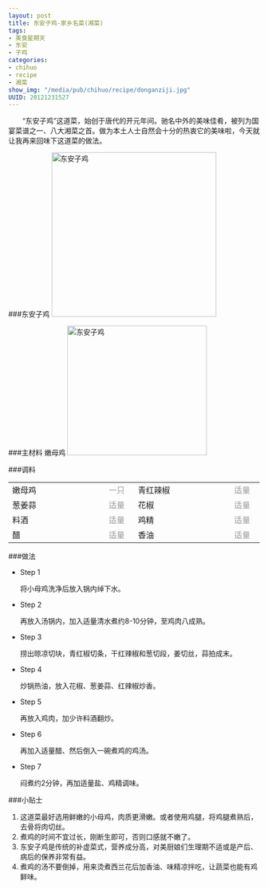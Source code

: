 ```yaml
--- 
layout: post
title: 东安子鸡-家乡名菜(湘菜)
tags: 
- 美食星期天
- 东安
- 子鸡
categories:
- chihuo
- recipe
- 湘菜
show_img: "/media/pub/chihuo/recipe/donganziji.jpg"
UUID: 20121231527
---
```


　　“东安子鸡”这道菜，始创于唐代的开元年间。驰名中外的美味佳肴，被列为国宴菜谱之一、八大湘菜之首。做为本土人士自然会十分的热衷它的美味啦，今天就让我再来回味下这道菜的做法。

###东安子鸡
<a href="{{site.url}}/media/pub/chihuo/recipe/donganziji.jpg" alt="东安子鸡">
<img src="{{site.url}}/media/pub/chihuo/recipe/donganziji.jpg" width="330px"  alt="东安子鸡" class="img-center"></img>
</a>

###主材料
嫩母鸡
<a href="{{site.url}}/media/pub/chihuo/recipe/m_201107240021181.jpg" alt="东安子鸡">
<img src="{{site.url}}/media/pub/chihuo/recipe/m_201107240021181.jpg" width="280px" height="260px"  alt="东安子鸡" class="img-center"></img>
</a>

###调料
<table>
  <tbody>
  <tr>
    <td style="width:220px">嫩母鸡</td>
    <td style="width:50px;margin-right: 0px;color:#999;">一只</td>
    <td style="width:220px">青红辣椒</td>
    <td style="width:50px;margin-right: 0px;color:#999;">适量</td>
  </tr>
  <tr>
    <td style="width:220px">葱姜蒜</td>
    <td style="width:50px;margin-right: 0px;color:#999;">适量</td>
    <td style="width:220px">花椒</td>
    <td style="width:50px;margin-right: 0px;color:#999;">适量</td>
  </tr>
  <tr>
    <td style="width:220px">料酒</td>
    <td style="width:50px;margin-right: 0px;color:#999;">适量</td>
    <td style="width:220px">鸡精</td>
    <td style="width:50px;margin-right: 0px;color:#999;">适量</td>
  </tr>
  <tr>
    <td style="width:220px">醋</td>
    <td style="width:50px;margin-right: 0px;color:#999;">适量</td>
    <td style="width:220px">香油</td>
    <td style="width:50px;margin-right: 0px;color:#999;">适量</td>
  </tr>
</table>

###做法
<div class="module method-related-notes">
   <div class="content-item tab-content current method-tab-content">
     <ul><li class="methods">
        <span class="step">Step 1</span>
        <p class="desc">
        将小母鸡洗净后放入锅内绰下水。
        </p>
     </li>
     <li class="methods">
        <span class="step">Step 2</span>
        <p class="desc">
        再放入汤锅内，加入适量清水煮约8-10分钟，至鸡肉八成熟。
        </p>
    </li><!-- // .methods -->
    <li class="methods">
      <span class="step">Step 3</span>
      <p class="desc">
      捞出晾凉切块，青红椒切条，干红辣椒和葱切段，姜切丝，蒜拍成末。
      </p>
   </li><!-- // .methods -->
   <li class="methods">
   <span class="step">Step 4</span>
   <p class="desc">
    炒锅热油，放入花椒、葱姜蒜、红辣椒炒香。
   </p>
   </li>
   <li class="methods">
   <span class="step">Step 5</span>
   <p class="desc">
   再放入鸡肉，加少许料酒翻炒。
   </p>
   </li>
   <li class="methods">
   <span class="step">Step 6</span>
   <p class="desc">
    再加入适量醋、然后倒入一碗煮鸡的鸡汤。
   </p>
   </li>
   <li class="methods">
   <span class="step">Step 7</span>
   <p class="desc">
   闷煮约2分钟，再加适量盐、鸡精调味。
   </p>
   </li>
   </ul>
   </div><!-- // .content-item -->
</div>

###小贴士
<ol>
<li>这道菜最好选用鲜嫩的小母鸡，肉质更滑嫩。或者使用鸡腿，将鸡腿煮熟后，去骨将肉切丝。</li>
<li>煮鸡的时间不宜过长，刚断生即可，否则口感就不嫩了。</li>
<li>东安子鸡是传统的补虚菜式，营养成分高，对美厨娘们生理期不适或是产后、病后的保养非常有益。</li>
<li>煮鸡的汤不要倒掉，用来烫煮西兰花后加香油、味精凉拌吃，让蔬菜也能有鸡鲜味。</li>
</ol>
